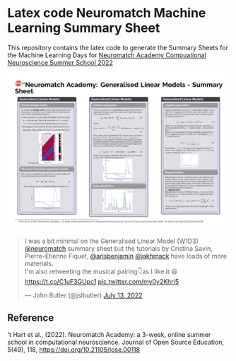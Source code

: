 # Latex code Neuromatch Machine Learning Summary Sheet

This repository contains the latex code to generate the Summary Sheets for the Machine Learning Days for [Neuromatch Academy Compuational Neuroscience Summer School 2022](https://compneuro.neuromatch.io/tutorials/intro.html)

![W1D3_GLM](W1D3_GLM.png)


<blockquote class="twitter-tweet"><p lang="en" dir="ltr">I was a bit minimal on the Generalised Linear Model (W1D3) <a href="https://twitter.com/neuromatch?ref_src=twsrc%5Etfw">@neuromatch</a> summary sheet but the tutorials by Cristina Savin, Pierre-Etienne Fiquet, <a href="https://twitter.com/arisbenjamin?ref_src=twsrc%5Etfw">@arisbenjamin</a> <a href="https://twitter.com/jakhmack?ref_src=twsrc%5Etfw">@jakhmack</a> have loads of more materials.<br>I&#39;m also retweeting the musical pairing👇as I like it 😃 <a href="https://t.co/C1uF3GUpc1">https://t.co/C1uF3GUpc1</a> <a href="https://t.co/my0y2Khri5">pic.twitter.com/my0y2Khri5</a></p>&mdash; John Butler (@jslbutler) <a href="https://twitter.com/jslbutler/status/1547193236686622726?ref_src=twsrc%5Etfw">July 13, 2022</a></blockquote> <script async src="https://platform.twitter.com/widgets.js" charset="utf-8"></script>


## Reference 
't Hart et al., (2022). Neuromatch Academy: a 3-week, online summer school in computational neuroscience. Journal of Open Source Education, 5(49), 118, https://doi.org/10.21105/jose.00118
